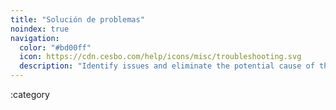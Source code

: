 ```yaml
---
title: "Solución de problemas"
noindex: true
navigation:
  color: "#bd00ff"
  icon: https://cdn.cesbo.com/help/icons/misc/troubleshooting.svg
  description: "Identify issues and eliminate the potential cause of the problem"
---
```


:category
